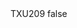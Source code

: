 <?xml version="1.0" encoding="UTF-8"?>
<CustomMetadata xmlns="http://soap.sforce.com/2006/04/metadata">
    <label>TXU209</label>
    <protected>false</protected>
</CustomMetadata>
